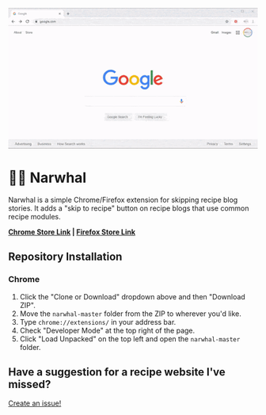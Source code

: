 ![Narwhal usage gif](/resources/readme.gif)
# 🛑🐋 Narwhal
Narwhal is a simple Chrome/Firefox extension for skipping recipe blog stories. It adds a "skip to recipe" button on recipe blogs that use common recipe modules.

**[Chrome Store Link](https://chrome.google.com/webstore/detail/narwhal/anpnihlhmokhgcdoobohmdbfmibbfgpb) | [Firefox Store Link](https://addons.mozilla.org/en-US/firefox/addon/narwhal-ff/)**

## Repository Installation

### Chrome
1. Click the "Clone or Download" dropdown above and then "Download ZIP".
2. Move the `narwhal-master` folder from the ZIP to wherever you'd like.
3. Type `chrome://extensions/` in your address bar.
4. Check "Developer Mode" at the top right of the page.
5. Click "Load Unpacked" on the top left and open the `narwhal-master` folder.

## Have a suggestion for a recipe website I've missed?

[Create an issue!](https://github.com/mn6/narwhal/issues/new)